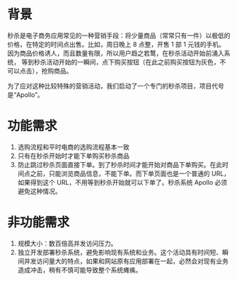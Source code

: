 # 背景
秒杀是电子商务应用常见的一种营销手段：将少量商品（常常只有一件）以极低的价格，在特定的时间点出售。比如，周日晚上 8 点整，开售 1 部 1 元钱的手机。 
因为商品价格诱人，而且数量有限，所以用户趋之若鹜，在秒杀活动开始前涌入系统， 等到秒杀活动开始的一瞬间，点下购买按钮（在此之前购买按钮为灰色，不可以点击），抢购商品。

为了应对这种比较特殊的营销活动，我们启动了一个专门的秒杀项目，项目代号是“Apollo”。
# 功能需求
1. 选购流程和平时电商的选购流程基本一致
2. 只有在秒杀开始时才能下单购买秒杀商品
3. 防止跳过秒杀页面直接下单。到了秒杀时间才能开始对商品下单购买。在此时间点之前，只能浏览商品信息，不能下单。而下单页面也是一个普通的 URL，如果得到这个 URL，不用等到秒杀开始就可以下单了。秒杀系统 Apollo 必须避免这种情况。

# 非功能需求
1. 规模大小：数百倍高并发访问压力。 
2. 独立开发部署秒杀系统，避免影响现有系统和业务。这个活动具有时间短、瞬间并发访问量大的特点，如果和网站原有应用部署在一起，必然会对现有业务造成冲击，稍有不慎可能导致整个系统瘫痪。


